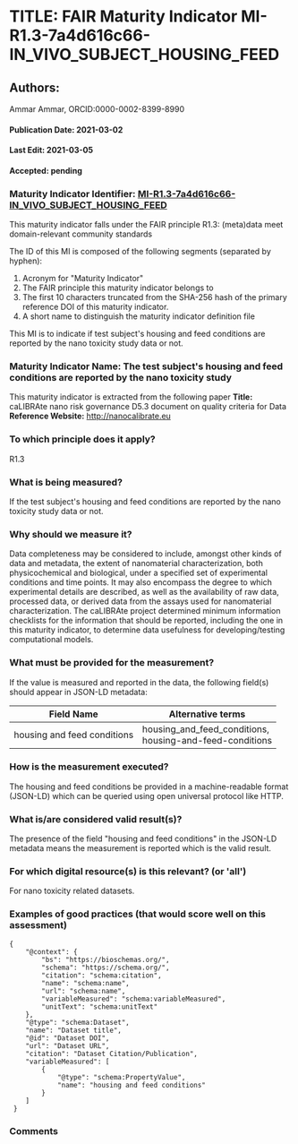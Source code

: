# TITLE: FAIR Maturity Indicator MI-R1.3-7a4d616c66-IN_VIVO_SUBJECT_HOUSING_FEED

## Authors: 
Ammar Ammar, ORCID:0000-0002-8399-8990

#### Publication Date: 2021-03-02
#### Last Edit: 2021-03-05
#### Accepted: pending

### Maturity Indicator Identifier: [MI-R1.3-7a4d616c66-IN_VIVO_SUBJECT_HOUSING_FEED](https://w3id.org/fair/maturity_indicator/terms/Gen2/MI-R1.3-7a4d616c66-IN_VIVO_SUBJECT_HOUSING_FEED)

This maturity indicator falls under the FAIR principle R1.3:
(meta)data meet domain-relevant community standards

The ID of this MI is composed of the following segments (separated by hyphen):
1. Acronym for "Maturity Indicator"
1. The FAIR principle this maturity indicator belongs to
1. The first 10 characters truncated from the SHA-256 hash of the primary reference DOI of this maturity indicator.
1. A short name to distinguish the maturity indicator definition file

This MI is to indicate if test subject's housing and feed conditions are reported by the nano toxicity study data or not.

### Maturity Indicator Name:  The test subject's housing and feed conditions are reported by the nano toxicity study

This maturity indicator is extracted from the following paper 
**Title:** caLIBRAte nano risk governance D5.3 document on quality criteria for Data
**Reference Website:** http://nanocalibrate.eu

### To which principle does it apply?  
R1.3

### What is being measured?
If the test subject's housing and feed conditions are reported by the nano toxicity study data or not.

### Why should we measure it?
Data completeness may be considered to include, amongst other kinds of data and metadata, the 
extent of nanomaterial characterization, both physicochemical and biological, under a specified set
of experimental conditions and time points. It may also encompass the degree to which experimental
details are described, as well as the availability of raw data, processed data, or derived data from
the assays used for nanomaterial characterization. The caLIBRAte project determined minimum information checklists for the information that should be reported,
including the one in this maturity indicator, to determine data usefulness for developing/testing computational models.

### What must be provided for the measurement?
If the value is measured and reported in the data, the following field(s) should appear in JSON-LD metadata: 

| Field Name                    | Alternative terms                                            |
| ----------------------------- | ------------------------------------------------------------ |
| housing and feed conditions   | housing_and_feed_conditions,<br>housing-and-feed-conditions  |

### How is the measurement executed?
The housing and feed conditions be provided in a machine-readable format (JSON-LD) which can be queried using open universal protocol like HTTP.

### What is/are considered valid result(s)?
The presence of the field "housing and feed conditions" in the JSON-LD metadata means the measurement is reported which is the valid result.

### For which digital resource(s) is this relevant? (or 'all')
For nano toxicity related datasets.  

### Examples of good practices (that would score well on this assessment)
```{json}
{
 	"@context": {
 		"bs": "https://bioschemas.org/",
 		"schema": "https://schema.org/",
 		"citation": "schema:citation",
 		"name": "schema:name",
 		"url": "schema:name",
 		"variableMeasured": "schema:variableMeasured",
 		"unitText": "schema:unitText"
 	},
 	"@type": "schema:Dataset",
 	"name": "Dataset title",
 	"@id": "Dataset DOI",
 	"url": "Dataset URL",
 	"citation": "Dataset Citation/Publication",
 	"variableMeasured": [
 		{
 			"@type": "schema:PropertyValue",
 			"name": "housing and feed conditions"
 		}
 	]
 }
```

### Comments

